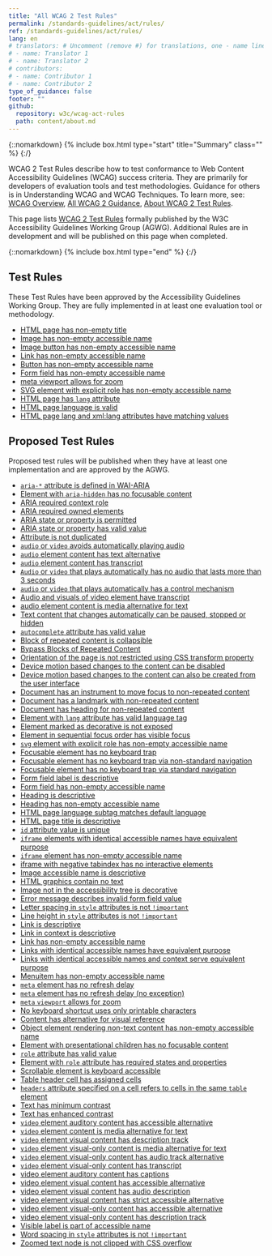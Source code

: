 ```yaml
---
title: "All WCAG 2 Test Rules"
permalink: /standards-guidelines/act/rules/
ref: /standards-guidelines/act/rules/
lang: en
# translators: # Uncomment (remove #) for translations, one - name line per translator.
# - name: Translator 1
# - name: Translator 2
# contributors:
# - name: Contributor 1
# - name: Contributor 2
type_of_guidance: false
footer: ""
github:
  repository: w3c/wcag-act-rules
  path: content/about.md
---
```


{::nomarkdown}
{% include box.html type="start" title="Summary" class="" %}
{:/}

WCAG 2 Test Rules describe how to test conformance to Web Content Accessibility Guidelines (WCAG) success criteria. They are primarily for developers of evaluation tools and test methodologies. Guidance for others is in Understanding WCAG and WCAG Techniques. To learn more, see: [WCAG Overview](https://www.w3.org/WAI/standards-guidelines/wcag/), [All WCAG 2 Guidance](https://www.w3.org/WAI/standards-guidelines/wcag/docs/), [About WCAG 2 Test Rules](https://www.w3.org/WAI/standards-guidelines/act/rules/about/).

This page lists [WCAG 2 Test Rules](https://www.w3.org/WAI/standards-guidelines/act/) formally published by the W3C Accessibility Guidelines Working Group (AGWG). Additional Rules are in development and will be published on this page when completed.

{::nomarkdown}
{% include box.html type="end" %}
{:/}

## Test Rules

These Test Rules have been approved by the Accessibility Guidelines Working Group. They are fully implemented in at least one evaluation tool or methodology.

* [HTML page has non-empty title](/standards-guidelines/act/rules/html-page-non-empty-title-2779a5/)
* [Image has non-empty accessible name](/standards-guidelines/act/rules/image-non-empty-accessible-name-23a2a8/)
* [Image button has non-empty accessible name](/standards-guidelines/act/rules/image-button-non-empty-accessible-name-59796f/)
* [Link has non-empty accessible name](/standards-guidelines/act/rules/link-non-empty-accessible-name-c487ae/)
* [Button has non-empty accessible name](/standards-guidelines/act/rules/button-non-empty-accessible-name-97a4e1/)
* [Form field has non-empty accessible name](/standards-guidelines/act/rules/form-field-non-empty-accessible-name-e086e5/)
* [meta viewport allows for zoom](/standards-guidelines/act/rules/meta-viewport-b4f0c3/)
* [SVG element with explicit role has non-empty accessible name](/standards-guidelines/act/rules/explicit-SVG-image-non-empty-accessible-name-7d6734/)
* [HTML page has `lang` attribute](/standards-guidelines/act/rules/html-page-lang-b5c3f8/)
* [HTML page language is valid](/standards-guidelines/act/rules/html-page-lang-valid-bf051a/)
* [HTML page lang and xml:lang attributes have matching values](/standards-guidelines/act/rules/html-page-lang-xml-lang-match-5b7ae0/)

## Proposed Test Rules

Proposed test rules will be published when they have at least one implementation and are approved by the AGWG.

* [`aria-*` attribute is defined in WAI-ARIA](/standards-guidelines/act/rules/aria-attr-defined-5f99a7/)
* [Element with `aria-hidden` has no focusable content](/standards-guidelines/act/rules/aria-hidden-no-focusable-content-6cfa84/)
* [ARIA required context role](/standards-guidelines/act/rules/aria-required-context-role-ff89c9/)
* [ARIA required owned elements](/standards-guidelines/act/rules/aria-required-owned-element-bc4a75/)
* [ARIA state or property is permitted](/standards-guidelines/act/rules/aria-state-or-property-permitted-5c01ea/)
* [ARIA state or property has valid value](/standards-guidelines/act/rules/aria-state-or-property-valid-value-6a7281/)
* [Attribute is not duplicated](/standards-guidelines/act/rules/attr-not-duplicated-e6952f/)
* [`audio` or `video` avoids automatically playing audio](/standards-guidelines/act/rules/audio-or-video-avoids-automatically-playing-audio-80f0bf/)
* [`audio` element content has text alternative](/standards-guidelines/act/rules/audio-text-alternative-e7aa44/)
* [`audio` element content has transcript](/standards-guidelines/act/rules/audio-transcript-2eb176/)
* [`Audio` or `video` that plays automatically has no audio that lasts more than 3 seconds](/standards-guidelines/act/rules/auto-play-audio-does-not-exceed-3-seconds-aaa1bf/)
* [`audio` or `video` that plays automatically has a control mechanism](/standards-guidelines/act/rules/auto-play-audio-has-control-mechanism-4c31df/)
* [Audio and visuals of video element have transcript](/standards-guidelines/act/rules/video-transcript-1a02b0)
* [audio element content is media alternative for text](/standards-guidelines/act/rules/audio-as-media-alternative-afb423)
* [Text content that changes automatically can be paused, stopped or hidden](/standards-guidelines/act/rules/auto-update-text-efbfc7/)
* [`autocomplete` attribute has valid value](/standards-guidelines/act/rules/autocomplete-valid-value-73f2c2/)
* [Block of repeated content is collapsible](/standards-guidelines/act/rules/block-collapsible-3e12e1/)
* [Bypass Blocks of Repeated Content](/standards-guidelines/act/rules/bypass-blocks-cf77f2)
* [Orientation of the page is not restricted using CSS transform property](/standards-guidelines/act/rules/css-restrict-orientation-b33eff/)
* [Device motion based changes to the content can be disabled](/standards-guidelines/act/rules/device-motion-disabled-c249d5/)
* [Device motion based changes to the content can also be created from the user interface](/standards-guidelines/act/rules/device-motion-user-interface-7677a9/)
* [Document has an instrument to move focus to non-repeated content](/standards-guidelines/act/rules/document-has-instrument-to-non-repeated-content-ye5d6e/)
* [Document has a landmark with non-repeated content](/standards-guidelines/act/rules/document-has-landmark-with-non-repeated-content-b40fd1/)
* [Document has heading for non-repeated content](/standards-guidelines/act/rules/document-has-headings-for-non-repeated-content-047fe0)
* [Element with `lang` attribute has valid language tag](/standards-guidelines/act/rules/element-lang-valid-de46e4/)
* [Element marked as decorative is not exposed](/standards-guidelines/act/rules/element-marked-decorative-is-not-exposed-46ca7f/)
* [Element in sequential focus order has visible focus](/standards-guidelines/act/rules/sequentially-focusable-element-has-visible-focus-oj04fd)
* [`svg` element with explicit role has non-empty accessible name](/standards-guidelines/act/rules/explicit-SVG-image-non-empty-accessible-name-7d6734/)
* [Focusable element has no keyboard trap](/standards-guidelines/act/rules/focusable-no-keyboard-trap-80af7b/)
* [Focusable element has no keyboard trap via non-standard navigation](/standards-guidelines/act/rules/focusable-no-keyboard-trap-non-standard-nav-ebe86a/)
* [Focusable element has no keyboard trap via standard navigation](/standards-guidelines/act/rules/focusable-no-keyboard-trap-standard-nav-a1b64e/)
* [Form field label is descriptive](/standards-guidelines/act/rules/form-field-label-descriptive-cc0f0a/)
* [Form field has non-empty accessible name](/standards-guidelines/act/rules/form-field-non-empty-accessible-name-e086e5/)
* [Heading is descriptive](/standards-guidelines/act/rules/heading-descriptive-b49b2e/)
* [Heading has non-empty accessible name](/standards-guidelines/act/rules/heading-non-empty-accessible-name-ffd0e9)
* [HTML page language subtag matches default language](/standards-guidelines/act/rules/html-page-lang-matches-default-ucwvc8/)
* [HTML page title is descriptive](/standards-guidelines/act/rules/html-page-title-descriptive-c4a8a4/)
* [`id` attribute value is unique](/standards-guidelines/act/rules/id-value-unique-3ea0c8/)
* [`iframe` elements with identical accessible names have equivalent purpose](/standards-guidelines/act/rules/iframe-identical-name-equivalent-purpose-4b1c6c/)
* [`iframe` element has non-empty accessible name](/standards-guidelines/act/rules/iframe-non-empty-accessible-name-cae760/)
* [iframe with negative tabindex has no interactive elements](/standards-guidelines/act/rules/iframe-not-focusable-has-no-interactive-content-akn7bn/)
* [Image accessible name is descriptive](/standards-guidelines/act/rules/image-accessible-name-descriptive-qt1vmo/)
* [HTML graphics contain no text](/standards-guidelines/act/rules/image-no-text-0va7u6/)
* [Image not in the accessibility tree is decorative](/standards-guidelines/act/rules/image-not-in-acc-tree-is-decorative-e88epe/)
* [Error message describes invalid form field value](/standards-guidelines/act/rules/invalid-form-field-value-36b590/)
* [Letter spacing in `style` attributes is not `!important`](/standards-guidelines/act/rules/letter-spacing-not-important-24afc2/)
* [Line height in `style` attributes is not `!important`](/standards-guidelines/act/rules/line-height-not-important-78fd32/)
* [Link is descriptive](/standards-guidelines/act/rules/link-alone-descriptive-aizyf1/)
* [Link in context is descriptive](/standards-guidelines/act/rules/link-in-context-descriptive-5effbb/)
* [Link has non-empty accessible name](/standards-guidelines/act/rules/link-non-empty-accessible-name-c487ae/)
* [Links with identical accessible names have equivalent purpose](/standards-guidelines/act/rules/links-identical-name-equivalent-purpose-b20e66/)
* [Links with identical accessible names and context serve equivalent purpose](/standards-guidelines/act/rules/links-with-identical-names-and-context-serve-equivalent-purpose-fd3a94/)
* [Menuitem has non-empty accessible name](/standards-guidelines/act/rules/menuitem-non-empty-name-m6b1q3/)
* [`meta` element has no refresh delay](/standards-guidelines/act/rules/meta-refresh-no-delay-bc659a/)
* [`meta` element has no refresh delay (no exception)](/standards-guidelines/act/rules/meta-refresh-no-delay-no-exception-bisz58/)
* [`meta` `viewport` allows for zoom](/standards-guidelines/act/rules/meta-viewport-b4f0c3/)
* [No keyboard shortcut uses only printable characters](/standards-guidelines/act/rules/printable-characters-shortcut-ffbc54)
* [Content has alternative for visual reference](/standards-guidelines/act/rules/non-visual-reference-alternative-9bd38c/)
* [Object element rendering non-text content has non-empty accessible name](/standards-guidelines/act/rules/object-has-acessible-name-8fc3b6/)
* [Element with presentational children has no focusable content](/standards-guidelines/act/rules/presentational-children-no-focusable-content-307n5z/)
* [`role` attribute has valid value](/standards-guidelines/act/rules/role-attribute-valid-value-674b10/)
* [Element with `role` attribute has required states and properties](/standards-guidelines/act/rules/role-required-states-and-properties-4e8ab6/)
* [Scrollable element is keyboard accessible](/standards-guidelines/act/rules/scrollable-element-keyboard-accessible-0ssw9k/)
* [Table header cell has assigned cells](/standards-guidelines/act/rules/table-header-cell-has-assigned-cells-d0f69e/)
* [`headers` attribute specified on a cell refers to cells in the same `table` element](/standards-guidelines/act/rules/table-headers-attribute-refer-to-data-cells-a25f45/)
* [Text has minimum contrast](/standards-guidelines/act/rules/text-contrast-afw4f7/)
* [Text has enhanced contrast](/standards-guidelines/act/rules/text-contrast-enhanced-09o5cg/)
* [`video` element auditory content has accessible alternative](/standards-guidelines/act/rules/video-alternative-for-auditory-eac66b/)
* [`video` element content is media alternative for text](/standards-guidelines/act/rules/video-as-media-alternative-ab4d13/)
* [`video` element visual content has description track](/standards-guidelines/act/rules/video-description-track-f196ce/)
* [`video` element visual-only content is media alternative for text](/standards-guidelines/act/rules/video-only-as-media-alternative-fd26cf/)
* [`video` element visual-only content has audio track alternative](/standards-guidelines/act/rules/video-only-audio-track-d7ba54/)
* [`video` element visual-only content has transcript](/standards-guidelines/act/rules/video-only-transcript-ee13b5/)
* [video element auditory content has captions](/standards-guidelines/act/rules/video-captions-f51b46)
* [video element visual content has accessible alternative](/standards-guidelines/act/rules/video-alternative-for-visual-c5a4ea)
* [video element visual content has audio description](/standards-guidelines/act/rules/video-audio-description-1ea59c)
* [video element visual content has strict accessible alternative](/standards-guidelines/act/rules/video-strict-alternative-for-visual-1ec09b)
* [video element visual-only content has accessible alternative](/standards-guidelines/act/rules/video-only-alternative-for-visual-c3232f)
* [video element visual-only content has description track](/standards-guidelines/act/rules/video-only-description-track-ac7dc6)
* [Visible label is part of accessible name](/standards-guidelines/act/rules/visible-label-in-accessible-name-2ee8b8/)
* [Word spacing in `style` attributes is not `!important`](/standards-guidelines/act/rules/word-spacing-not-important-9e45ec/)
* [Zoomed text node is not clipped with CSS overflow](/standards-guidelines/act/rules/zoom-text-no-overflow-clipping-59br37)
